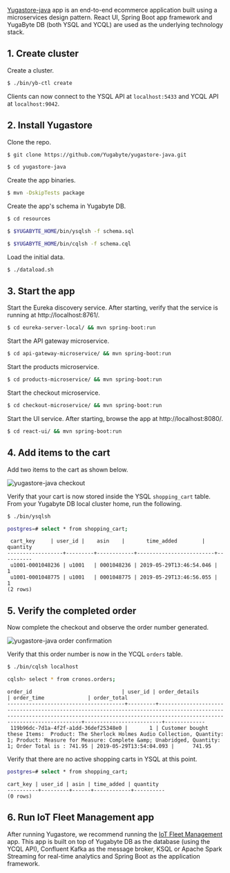 [Yugastore-java](https://github.com/Yugabyte/yugastore-java) app is an end-to-end ecommerce application built using a microservices design pattern. React UI, Spring Boot app framework and YugaByte DB (both YSQL and YCQL) are used as the underlying technology stack.

## 1. Create cluster

Create a cluster.

```sh
$ ./bin/yb-ctl create
``` 
Clients can now connect to the YSQL API at `localhost:5433` and YCQL API at `localhost:9042`.

## 2. Install Yugastore

Clone the repo.
```sh
$ git clone https://github.com/Yugabyte/yugastore-java.git
```
```sh
$ cd yugastore-java
```

Create the app binaries.
```sh
$ mvn -DskipTests package
```

Create the app's schema in Yugabyte DB.
```sh
$ cd resources
```
```sh
$ $YUGABYTE_HOME/bin/ysqlsh -f schema.sql
```
```sh
$ $YUGABYTE_HOME/bin/cqlsh -f schema.cql
```

Load the initial data.
```sh
$ ./dataload.sh
```

## 3. Start the app

Start the Eureka discovery service. After starting, verify that the service is running at http://localhost:8761/.
```sh
$ cd eureka-server-local/ && mvn spring-boot:run
```

Start the API gateway microservice.
```sh
$ cd api-gateway-microservice/ && mvn spring-boot:run
```

Start the products microservice.
```sh
$ cd products-microservice/ && mvn spring-boot:run
```

Start the checkout microservice.
```sh
$ cd checkout-microservice/ && mvn spring-boot:run
```

Start the UI service. After starting, browse the app at http://localhost:8080/.
```sh
$ cd react-ui/ && mvn spring-boot:run
```

## 4. Add items to the cart

Add two items to the cart as shown below.

![yugastore-java checkout](/images/quick_start/binary-yugastore-java-checkout.png)

Verify that your cart is now stored inside the YSQL `shopping_cart` table. From your Yugabyte DB local cluster home, run the following.


```sh
$ ./bin/ysqlsh
```
```sh
postgres=# select * from shopping_cart;
```
```
 cart_key     | user_id |    asin    |       time_added        | quantity 
------------------+---------+------------+-------------------------+----------
 u1001-0001048236 | u1001   | 0001048236 | 2019-05-29T13:46:54.046 |        1
 u1001-0001048775 | u1001   | 0001048775 | 2019-05-29T13:46:56.055 |        1
(2 rows)
```

## 5. Verify the completed order

Now complete the checkout and observe the order number generated. 

![yugastore-java order confirmation](/images/quick_start/binary-yugastore-java-orderconfirmation.png)


Verify that this order number is now in the YCQL `orders` table.
```sh
$ ./bin/cqlsh localhost
```
```sh
cqlsh> select * from cronos.orders;
```
```
order_id                             | user_id | order_details                                                                                                                                                                           | order_time              | order_total
--------------------------------------+---------+-----------------------------------------------------------------------------------------------------------------------------------------------------------------------------------------+-------------------------+-------------
 119b96dc-7d1a-4f2f-a1dd-36def25348e0 |       1 | Customer bought these Items:  Product: The Sherlock Holmes Audio Collection, Quantity: 1; Product: Measure for Measure: Complete &amp; Unabridged, Quantity: 1; Order Total is : 741.95 | 2019-05-29T13:54:04.093 |      741.95

```

Verify that there are no active shopping carts in YSQL at this point.
```sh
postgres=# select * from shopping_cart;
```
```
cart_key | user_id | asin | time_added | quantity 
----------+---------+------+------------+----------
(0 rows)
```

## 6. Run IoT Fleet Management app

After running Yugastore, we recommend running the [IoT Fleet Management](../realworld-apps/iot-spark-kafka-ksql/) app. This app is built on top of Yugabyte DB as the database (using the YCQL API), Confluent Kafka as the message broker, KSQL or Apache Spark Streaming for real-time analytics and Spring Boot as the application framework.
